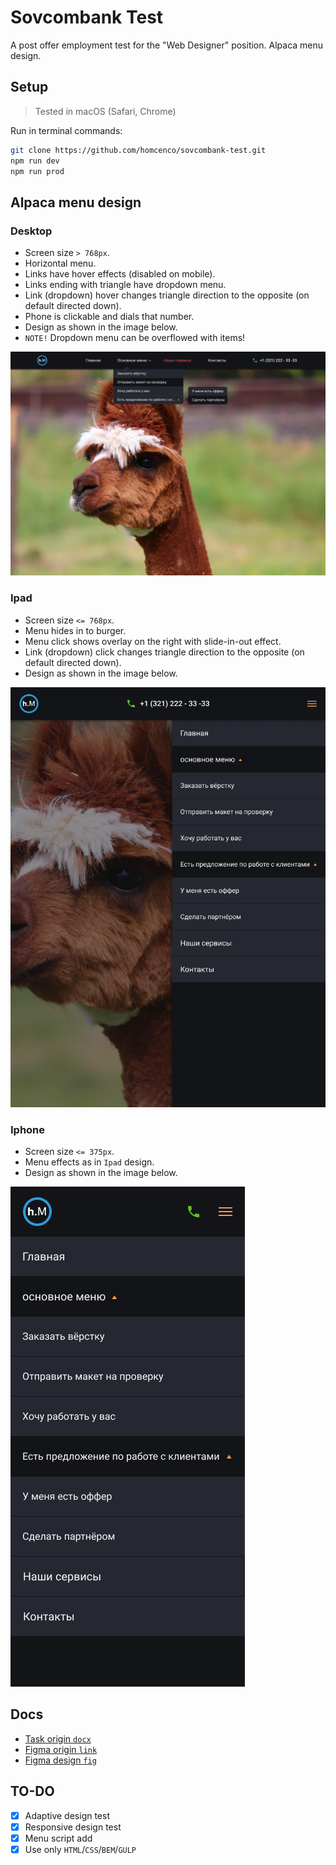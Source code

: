# Sovcombank Test
A post offer employment test for the "Web Designer" position. Alpaca menu design.

## Setup
> Tested in macOS (Safari, Chrome)

Run in terminal commands:
```bash
git clone https://github.com/homcenco/sovcombank-test.git
npm run dev
npm run prod
```

## Alpaca menu design
### Desktop
- Screen size `> 768px`.
- Horizontal menu.
- Links have hover effects (disabled on mobile).
- Links ending with triangle have dropdown menu.
- Link (dropdown) hover changes triangle direction to the opposite (on default directed down).
- Phone is clickable and dials that number.
- Design as shown in the image below.
- `NOTE!` Dropdown menu can be overflowed with items!

<img src="https://raw.githubusercontent.com/homcenco/sovcombank-test/main/docs/design-desktop.png" alt="Desktop design">

### Ipad
- Screen size `<= 768px`.
- Menu hides in to burger.
- Menu click shows overlay on the right with slide-in-out effect.
- Link (dropdown) click changes triangle direction to the opposite (on default directed down).
- Design as shown in the image below.

<img src="https://raw.githubusercontent.com/homcenco/sovcombank-test/main/docs/design-ipad.png" alt="Ipad design">

### Iphone
- Screen size `<= 375px`.
- Menu effects as in `Ipad` design.
- Design as shown in the image below.

<img src="https://raw.githubusercontent.com/homcenco/sovcombank-test/main/docs/design-iphone.png" alt="Iphone design">

## Docs
- [Task origin `docx`](https://raw.githubusercontent.com/homcenco/sovcombank-test/main/docs/task_origin.docx)
- [Figma origin `link`](https://www.figma.com/file/a8Z21nanfYQ7JnYItyhcns/Untitled)
- [Figma design `fig`](https://raw.githubusercontent.com/homcenco/sovcombank-test/main/docs/design_origin.fig)


## TO-DO
- [x] Adaptive design test
- [x] Responsive design test
- [x] Menu script add
- [x] Use only `HTML`/`CSS`/`BEM`/`GULP`
